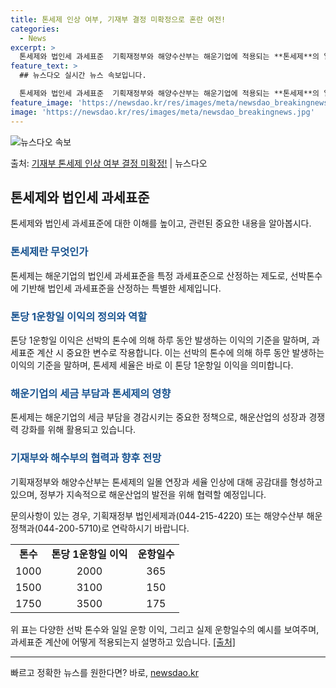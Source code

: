 ```yaml
---
title: 톤세제 인상 여부, 기재부 결정 미확정으로 혼란 여전!
categories:
  - News
excerpt: >
  톤세제와 법인세 과세표준  기획재정부와 해양수산부는 해운기업에 적용되는 **톤세제**의 일몰 연장과 함께 톤…
feature_text: >
  ## 뉴스다오 실시간 뉴스 속보입니다.

  톤세제와 법인세 과세표준  기획재정부와 해양수산부는 해운기업에 적용되는 **톤세제**의 일몰 연장과 함께 톤…
feature_image: 'https://newsdao.kr/res/images/meta/newsdao_breakingnews.jpg'
image: 'https://newsdao.kr/res/images/meta/newsdao_breakingnews.jpg'
---
```


![뉴스다오 속보](https://newsdao.kr/res/images/meta/newsdao_breakingnews.jpg)

<p>출처: <a href="https://newsdao.kr/4474" rel="dofollow">기재부 톤세제 인상 여부 결정 미확정!</a> | 뉴스다오</p>

<h2 data-ke-size="size26">톤세제와 법인세 과세표준</h2>
<p data-ke-size="size16">톤세제와 법인세 과세표준에 대한 이해를 높이고, 관련된 중요한 내용을 알아봅시다.</p>

<h3><b><span style="color: #1a5490;">톤세제란 무엇인가</span></b></h3>
<p data-ke-size="size16">톤세제는 해운기업의 법인세 과세표준을 특정 과세표준으로 산정하는 제도로, 선박톤수에 기반해 법인세 과세표준을 산정하는 특별한 세제입니다.</p>

<h3><b><span style="color: #1a5490;">톤당 1운항일 이익의 정의와 역할</span></b></h3>
<p data-ke-size="size16">톤당 1운항일 이익은 선박의 톤수에 의해 하루 동안 발생하는 이익의 기준을 말하며, 과세표준 계산 시 중요한 변수로 작용합니다. 이는 선박의 톤수에 의해 하루 동안 발생하는 이익의 기준을 말하며, 톤세제 세율은 바로 이 톤당 1운항일 이익을 의미합니다.</p>

<h3><b><span style="color: #1a5490;">해운기업의 세금 부담과 톤세제의 영향</span></b></h3>
<p data-ke-size="size16">톤세제는 해운기업의 세금 부담을 경감시키는 중요한 정책으로, 해운산업의 성장과 경쟁력 강화를 위해 활용되고 있습니다.</p>

<h3><b><span style="color: #1a5490;">기재부와 해수부의 협력과 향후 전망</span></b></h3>
<p data-ke-size="size16">기획재정부와 해양수산부는 톤세제의 일몰 연장과 세율 인상에 대해 공감대를 형성하고 있으며, 정부가 지속적으로 해운산업의 발전을 위해 협력할 예정입니다.</p>
<p data-ke-size="size16">문의사항이 있는 경우, 기획재정부 법인세제과(044-215-4220) 또는 해양수산부 해운정책과(044-200-5710)로 연락하시기 바랍니다.</p>

<table>
<tbody>
<tr>
<td style="text-align: center; height: 17px;"><b>톤수</b></td>
<td style="text-align: center; height: 17px;"><b>톤당 1운항일 이익</b></td>
<td style="text-align: center; height: 17px;"><b>운항일수</b></td>
</tr>
<tr>
<td style="text-align: center; height: 17px;">1000</td>
<td style="text-align: center; height: 17px;">2000</td>
<td style="text-align: center; height: 17px;">365</td>
</tr>
<tr>
<td style="text-align: center; height: 17px;">1500</td>
<td style="text-align: center; height: 17px;">3100</td>
<td style="text-align: center; height: 17px;">150</td>
</tr>
<tr>
<td style="text-align: center; height: 17px;">1750</td>
<td style="text-align: center; height: 17px;">3500</td>
<td style="text-align: center; height: 17px;">175</td>
</tr>
</tbody>
</table>
<p data-ke-size="size16">위 표는 다양한 선박 톤수와 일일 운항 이익, 그리고 실제 운항일수의 예시를 보여주며, 과세표준 계산에 어떻게 적용되는지 설명하고 있습니다. <a href="https://newsdao.kr/4474">[출처]</a></p>
<hr>
<p data-ke-size="size16"></p> 

빠르고 정확한 뉴스를 원한다면? 바로, <a href="https://newsdao.kr" rel="dofollow">newsdao.kr</a>


